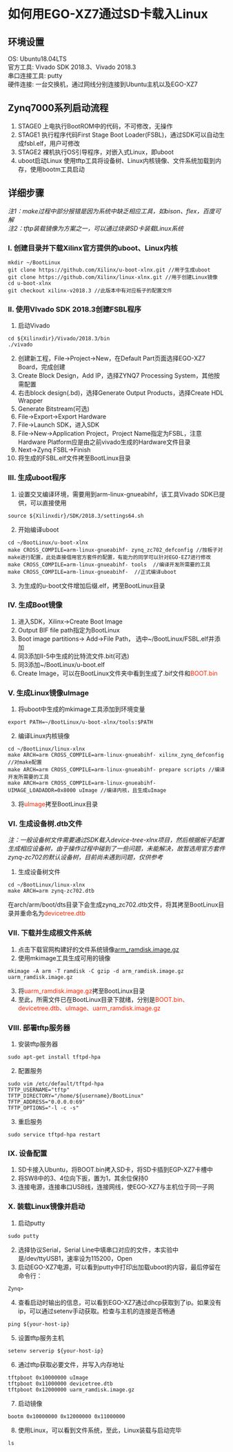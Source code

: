 # 如何用EGO-XZ7通过SD卡载入Linux
## 环境设置
OS: Ubuntu18.04LTS  
官方工具: Vivado SDK 2018.3、Vivado 2018.3  
串口连接工具: putty  
硬件连接: 一台交换机，通过网线分别连接到Ubuntu主机以及EGO-XZ7
## Zynq7000系列启动流程
1. STAGE0
上电执行BootROM中的代码，不可修改，无操作
2. STAGE1
执行程序代码First Stage Boot Loader(FSBL)，通过SDK可以自动生成fsbl.elf，用户可修改
3. STAGE2
裸机执行OS引导程序，对嵌入式Linux，即uboot
4. uboot启动Linux
使用tftp工具将设备树、Linux内核镜像、文件系统加载到内存，使用bootm工具启动
## 详细步骤
*注1：make过程中部分报错是因为系统中缺乏相应工具，如bison、flex，百度可解*  
*注2：tftp装载镜像为方案之一，可以通过烧录SD卡装载Linux系统* 
### I. 创建目录并下载Xilinx官方提供的uboot、Linux内核
```
mkdir ~/BootLinux
git clone https://github.com/Xilinx/u-boot-xlnx.git //用于生成uboot
git clone https://github.com/Xilinx/linux-xlnx.git //用于创建Linux镜像
cd u-boot-xlnx
git checkout xilinx-v2018.3 //此版本中有对应板子的配置文件
```
### II. 使用VIvado SDK 2018.3创建FSBL程序
1. 启动Vivado
```
cd ${Xilinxdir}/Vivado/2018.3/bin
./vivado
```
2. 创建新工程，File->Project->New，在Default Part页面选择EGO-XZ7 Board，完成创建  
3. Create Block Design，Add IP，选择ZYNQ7 Processing System，其他按需配置
4. 右击block design(.bd)，选择Generate Output Products，选择Create HDL Wrapper  
5. Generate Bitstream(可选)
6. File->Export->Export Hardware
7. File->Launch SDK，进入SDK
8. File->New->Application Project，Project Name指定为FSBL，注意Hardware Platform应是由之前vivado生成的Hardware文件目录
9. Next->Zynq FSBL->Finish
10. 将生成的FSBL.elf文件拷至BootLinux目录
### III. 生成uboot程序
1. 设置交叉编译环境，需要用到arm-linux-gnueabihf，该工具Vivado SDK已提供，可以直接使用  
```
source ${Xilinxdir}/SDK/2018.3/settings64.sh
```
2. 开始编译uboot
```
cd ~/BootLinux/u-boot-xlnx
make CROSS_COMPILE=arm-linux-gnueabihf- zynq_zc702_defconfig //按板子对make进行配置，此处直接借用官方套件的配置，有能力的同学可以针对EGO-EZ7进行修改
make CROSS_COMPILE=arm-linux-gnueabihf- tools  //编译开发所需要的工具
make CROSS_COMPILE=arm-linux-gnueabihf-  //正式编译uboot
```
3. 为生成的u-boot文件增加后缀.elf，拷至BootLinux目录
### IV. 生成Boot镜像
1. 进入SDK，Xilinx->Create Boot Image
2. Output BIF file path指定为BootLinux
3. Boot image partitions-> Add->File Path， 选中~/BootLinux/FSBL.elf并添加
4. 同3添加II-5中生成的比特流文件.bit(可选)
5. 同3添加~/BootLinux/u-boot.elf
6. Create Image，可以在BootLinux文件夹中看到生成了.bif文件和<font color=#FF2200>BOOT.bin</font> 
### V. 生成Linux镜像uImage
1.  将uboot中生成的mkimage工具添加到环境变量
```
export PATH=~/BootLinux/u-boot-xlnx/tools:$PATH
```
2. 编译Linux内核镜像
```
cd ~/BootLinux/linux-xlnx
make ARCH=arm CROSS_COMPILE=arm-linux-gnueabihf- xilinx_zynq_defconfig //对make配置
make ARCH=arm CROSS_COMPILE=arm-linux-gnueabihf- prepare scripts //编译开发所需要的工具
make ARCH=arm CROSS_COMPILE=arm-linux-gnueabihf- UIMAGE_LOADADDR=0x8000 uImage //编译内核，且生成uImage
```
3. 将<font color=#FF2200>uImage</font>拷至BootLinux目录
### VI. 生成设备树.dtb文件
*注：一般设备树文件需要通过SDK载入device-tree-xlnx项目，然后根据板子配置生成相应设备树，由于操作过程中碰到了一些问题，未能解决，故暂选用官方套件zynq-zc702的默认设备树，目前尚未遇到问题，仅供参考*
1. 生成设备树文件
```
cd ~/BootLinux/linux-xlnx
make ARCH=arm zynq-zc702.dtb
```
在arch/arm/boot/dts目录下会生成zynq_zc702.dtb文件，将其拷至BootLinux目录并重命名为<font color=#FF2200>devicetree.dtb</font>
### VII. 下载并生成根文件系统
1. 点击下载官网构建好的文件系统镜像[arm_ramdisk.image.gz](https://xilinx-wiki.atlassian.net/wiki/download/attachments/18842473/arm_ramdisk.image.gz?version=1&modificationDate=1536675884034&cacheVersion=1&api=v2)
2. 使用mkimage工具生成可用的镜像
```
mkimage -A arm -T ramdisk -C gzip -d arm_ramdisk.image.gz uarm_ramdisk.image.gz 
```
3. 将<font color=#FF2200>uarm_ramdisk.image.gz</font>拷至BootLinux目录
4. 至此，所需文件已在BootLinux目录下就绪，分别是<font color=#FF2200>BOOT.bin、devicetree.dtb、uImage、uarm_ramdisk.image.gz</font> 
### VIII. 部署tftp服务器
1. 安装tftp服务器
```
sudo apt-get install tftpd-hpa
```
2. 配置服务
```
sudo vim /etc/default/tftpd-hpa
TFTP_USERNAME="tftp"
TFTP_DIRECTORY="/home/${username}/BootLinux"
TFTP_ADDRESS="0.0.0.0:69"
TFTP_OPTIONS="-l -c -s"
```
3. 重启服务
```
sudo service tftpd-hpa restart 
```
### IX. 设备配置
1. SD卡接入Ubuntu，将BOOT.bin拷入SD卡，将SD卡插到EGP-XZ7卡槽中
2. 将SW8中的3、4位向下扳，置为1，其余位保持0
3. 连接电源，连接串口USB线，连接网线，使EGO-XZ7与主机位于同一子网
### X. 装载Linux镜像并启动
1. 启动putty
```
sudo putty
```
2. 选择协议Serial，Serial Line中填串口对应的文件，本实验中是/dev/ttyUSB1，速率设为115200，Open
3. 启动EGO-XZ7电源，可以看到putty中打印出加载uboot的内容，最后停留在命令行：
```
Zynq>
```
4. 查看启动时输出的信息，可以看到EGO-XZ7通过dhcp获取到了ip。如果没有ip，可以通过setenv手动获取。检查与主机的连接是否畅通
```
ping ${your-host-ip}
```
5. 设置tftp服务主机
```
setenv serverip ${your-host-ip}
```
6. 通过tftp获取必要文件，并写入内存地址
```
tftpboot 0x10000000 uImage
tftpboot 0x11000000 devicetree.dtb
tftpboot 0x12000000 uarm_ramdisk.image.gz
```
7. 启动镜像
```
bootm 0x10000000 0x12000000 0x11000000
```
8. 使用Linux，可以看到文件系统，至此，Linux装载与启动完毕
```
ls
```
